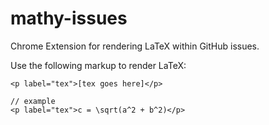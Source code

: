 mathy-issues
============

Chrome Extension for rendering LaTeX within GitHub issues.

Use the following markup to render LaTeX:

    <p label="tex">[tex goes here]</p>
    
    // example
    <p label="tex">c = \sqrt(a^2 + b^2)</p>